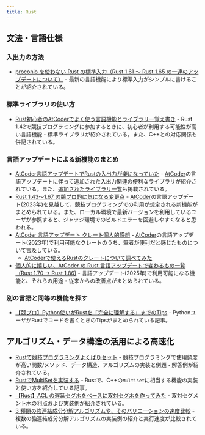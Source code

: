 ```yaml
---
title: Rust
---
```


## 文法・言語仕様

### 入出力の方法

- [proconio を使わない Rust の標準入力（Rust 1.61 ～ Rust 1.65 の一連のアップデートについて）](https://ngtkana.hatenablog.com/entry/2024/05/26/184605) - 最新の言語機能により標準入力がシンプルに書けることが紹介されている。

### 標準ライブラリの使い方

- [Rust初心者のAtCoderでよく使う言語機能とライブラリー覚え書き](https://qiita.com/hossie/items/e170eb80f48cdb4f6b51) - Rust 1.42で競技プログラミングに参加するときに、初心者が利用する可能性が高い言語機能・標準ライブラリが紹介されている。また、C++との対応関係も併記されている。

### 言語アップデートによる新機能のまとめ

- [AtCoder言語アップデートでRustの入出力が楽になっていた](https://qiita.com/koji-cw/items/0cce3b075faffe5e50ed) - [AtCoder](https://atcoder.jp/)の言語アップデートに伴って追加された入出力関連の便利なライブラリが紹介されている。また、[追加されたライブラリ一覧](https://github.com/rust-lang-ja/atcoder-rust-base/blob/ja-all-enabled/Cargo.toml)も掲載されている。
- [Rust 1.43～1.67 の競プロ的に気になる変更点](https://qiita.com/hossie/items/6dc0c736d8868ea6905d) - [AtCoder](https://atcoder.jp/)の言語アップデート(2023年)を見越して、競技プログラミングでの利用が想定される新機能がまとめられている。また、ローカル環境で最新バージョンを利用しているユーザが参照すると、ジャッジ環境でのビルドエラーを回避しやすくなると思われる。
- [AtCoder 言語アップデート クレート個人的感想](https://zeronosu77108.hatenablog.com/entry/2023/08/20/125325) - [AtCoder](https://atcoder.jp/)の言語アップデート(2023年)で利用可能なクレートのうち、筆者が便利だと感じたものについて言及している。
    - [AtCoderで使えるRustのクレートについて調べてみた](https://horologe.hatenablog.jp/entry/2024/03/28/220044)
- [個人的に嬉しい、AtCoder の Rust 言語アップデートで変わるもの一覧（Rust 1.70 → Rust 1.86)](https://ngtkana.hatenablog.com/entry/2025/05/24/115236) - 言語アップデート(2025年)で利用可能になる機能と、それらの用途・従来からの改善点がまとめられている。

### 別の言語と同等の機能を探す

- [【競プロ】Python使いがRustを「完全に理解する」までのTips](https://qiita.com/toast-uz/items/0c2a1a30cf2c79d76a3f) - PythonユーザがRustでコードを書くときのTipsがまとめられている記事。

## アルゴリズム・データ構造の活用による高速化

- [Rustで競技プログラミングよくばりセット](https://qiita.com/SakiKuroe/items/152a3c117a68d95faa0b) - 競技プログラミングで使用頻度が高い関数/メソッド、データ構造、アルゴリズムの実装と例題・解答例が紹介されている。
- [RustでMultiSetを実装する](https://zenn.dev/silva/articles/3af7df176849c2) - Rustで、C++の`Multiset`に相当する機能の実装と使い方を紹介している記事。
- [【Rust】ACL の遅延セグ木をベースに双対セグ木を作ってみた](https://paruma184.hatenablog.com/entry/2024/05/06/010239) - 双対セグメント木の利点および実装例が紹介されている。
- [3 種類の強連結成分分解アルゴリズムや、そのバリエーションの速度比較](https://ngtkana.hatenablog.com/entry/2024/12/10/011904) - 複数の強連結成分分解アルゴリズムの実装例の紹介と実行速度が比較されている。
